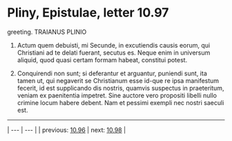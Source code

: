 # Pliny, Epistulae, letter 10.97

greeting. TRAIANUS PLINIO



1. Actum quem debuisti, mi Secunde, in excutiendis causis eorum, qui Christiani ad te delati fuerant, secutus es. Neque enim in universum aliquid, quod quasi certam formam habeat, constitui potest.



2. Conquirendi non sunt; si deferantur et arguantur, puniendi sunt, ita tamen ut, qui negaverit se Christianum esse id-que re ipsa manifestum fecerit, id est supplicando dis nostris, quamvis suspectus in praeteritum, veniam ex paenitentia impetret. Sine auctore vero propositi libelli <in> nullo crimine locum habere debent. Nam et pessimi exempli nec nostri saeculi est.



---

| --- | --- |
| previous: [10.96](../10.96/) | next: [10.98](../10.98/) |
